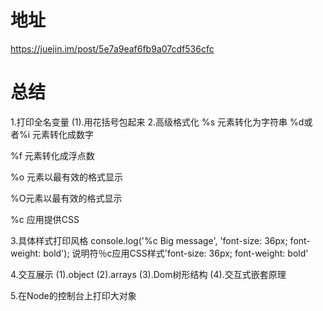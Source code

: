 # 地址
https://juejin.im/post/5e7a9eaf6fb9a07cdf536cfc

# 总结
1.打印全名变量
(1).用花括号包起来
2.高级格式化
%s 元素转化为字符串
%d或者%i  元素转化成数字

%f 元素转化成浮点数

%o 元素以最有效的格式显示

%O元素以最有效的格式显示

%c 应用提供CSS

3.具体样式打印风格
console.log('%c Big message', 'font-size: 36px; font-weight: bold');
说明符％c应用CSS样式'font-size: 36px; font-weight: bold'

4.交互展示
(1).object
(2).arrays
(3).Dom树形结构
(4).交互式嵌套原理

5.在Node的控制台上打印大对象

